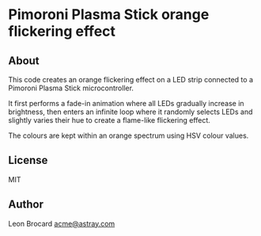 # Pimoroni Plasma Stick orange flickering effect

## About

This code creates an orange flickering effect on a LED strip
connected to a Pimoroni Plasma Stick microcontroller.

It first performs a fade-in animation where all LEDs gradually
increase in brightness, then enters an infinite loop where it
randomly selects LEDs and slightly varies their hue to create a
flame-like flickering effect.

The colours are kept within an orange spectrum using HSV colour values.

## License

MIT

## Author

Leon Brocard <acme@astray.com>